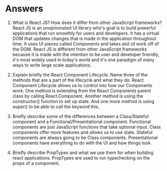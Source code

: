 # Answers

1. What is React JS? How does it differ from other JavaScript frameworks?
React JS is an unopinonated UI library who's goal is to build powerful applications that run smoothly for users and developers. It has a virtual DOM that updates changes that is made in the application throughout time. It uses UI pieces called Components and takes alot of work off of the DOM. React JS is different from other JavaScript frameworks because it is made with the intention to be user and developer friendly, it's most widely used in today's world and it's one paradigm of many ways to write large scale applications.

2. Explain briefly the React Component Lifecycle. Name three of the methods that are a part of the lifecycle and what they do.
React Component Lifecycle allows us to control into how our Components work. One method is extending from the React Components parent class by calling React.Component. Another method is using the constructor() function to set up state. And one more method is using super() to be able to call the keyword this.

3. Briefly describe some of the differences between a Class/Stateful component and a Functional/Presentational component.
Functional components are just JavaScript functions that take optional input. Class components offer more features and allows us to use state. Stateful components are always going to be Class components. Presentational components have everything to do with the UI and how things look.

4. Briefly describe PropTypes and what we use them for when building react applications.
PropTypes are used to run typechecking on the props of a component.